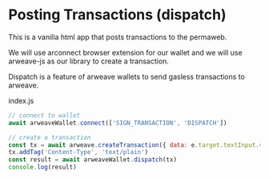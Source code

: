 # Posting Transactions (dispatch)

This is a vanilla html app that posts transactions to the permaweb.

We will use arconnect browser extension for our wallet and we will use arweave-js as our library to create a transaction.

Dispatch is a feature of arweave wallets to send gasless transactions to arweave.

index.js

```js
// connect to wallet
await arweaveWallet.connect(['SIGN_TRANSACTION', 'DISPATCH'])

// create a transaction
const tx = await arweave.createTransaction({ data: e.target.textInput.value })
tx.addTag('Content-Type', 'text/plain')
const result = await arweaveWallet.dispatch(tx)
console.log(result)

```